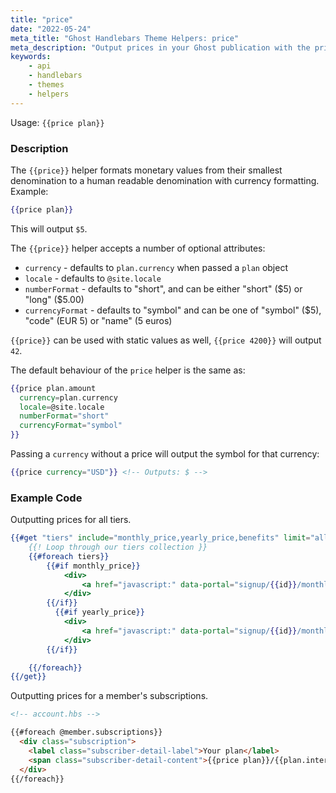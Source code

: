 ```yaml
---
title: "price"
date: "2022-05-24"
meta_title: "Ghost Handlebars Theme Helpers: price"
meta_description: "Output prices in your Ghost publication with the price helper. More about Ghost themes inside ✨"
keywords:
    - api
    - handlebars
    - themes
    - helpers
---
```


Usage: `{{price plan}}`

### Description

The `{{price}}` helper formats monetary values from their smallest denomination to a human readable denomination with currency formatting. Example:

```handlebars
{{price plan}}
```

This will output `$5`.

The `{{price}}` helper accepts a number of optional attributes:

* `currency` - defaults to `plan.currency` when passed a `plan` object
* `locale` - defaults to `@site.locale`
* `numberFormat` - defaults to "short", and can be either "short" ($5) or "long" ($5.00)
* `currencyFormat` - defaults to "symbol" and can be one of "symbol" ($5), "code" (EUR 5) or "name" (5 euros)

`{{price}}` can be used with static values as well, `{{price 4200}}` will output `42`.

The default behaviour of the `price` helper is the same as:

```handlebars
{{price plan.amount
  currency=plan.currency
  locale=@site.locale
  numberFormat="short"
  currencyFormat="symbol"
}}
```

Passing a `currency` without a price will output the symbol for that currency:

```handlebars
{{price currency="USD"}} <!-- Outputs: $ -->
```

### Example Code

Outputting prices for all tiers.

```handlebars
{{#get "tiers" include="monthly_price,yearly_price,benefits" limit="all" as |tiers|}}
    {{! Loop through our tiers collection }}
    {{#foreach tiers}}
        {{#if monthly_price}}
            <div>
                <a href="javascript:" data-portal="signup/{{id}}/monthly">Monthly – {{price monthly_price currency=currency}}</a>
            </div>
        {{/if}}
          {{#if yearly_price}}
            <div>
                <a href="javascript:" data-portal="signup/{{id}}/monthly">Monthly – {{price yearly_price currency=currency}}</a>
            </div>
        {{/if}}

    {{/foreach}}
{{/get}}
```

Outputting prices for a member's subscriptions.

```html
<!-- account.hbs -->

{{#foreach @member.subscriptions}}
  <div class="subscription">
    <label class="subscriber-detail-label">Your plan</label>
    <span class="subscriber-detail-content">{{price plan}}/{{plan.interval}}</span>
  </div>
{{/foreach}}
```
